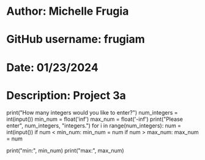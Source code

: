 # Author: Michelle Frugia
# GitHub username: frugiam
# Date: 01/23/2024
# Description: Project 3a

print("How many integers would you like to enter?")
num_integers = int(input())
min_num = float('inf')
max_num = float('-inf')
print("Please enter", num_integers, "integers.")
for i in range(num_integers):
    num = int(input())
    if num < min_num:
        min_num = num
    if num > max_num:
        max_num = num

print("min:", min_num)
print("max:", max_num)
